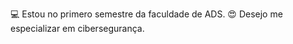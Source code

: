💻 Estou no primero semestre da faculdade de ADS.
😍 Desejo me especializar em cibersegurança.





<!---![Captura de tela 2025-05-11 024851](https://github.com/user-attachments/assets/8d226bed-5eff-4848-b868-ae1c642fe2a4)

Cllarinha-ww/Cllarinha-ww is a ✨ special ✨ repository because its `README.md` (this file) appears on your GitHub profile.
You can click the Preview link to take a look at your changes.
--->
